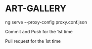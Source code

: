 # ART-GALLERY

ng serve --proxy-config proxy.conf.json

Commit and Push for the 1st time

Pull request for the 1st time
